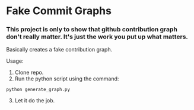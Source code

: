 # Fake Commit Graphs

### This project is only to show that github contribution graph don't really matter. It's just the work you put up what matters.

Basically creates a fake contribution graph.

Usage:

1. Clone repo.
2. Run the python script using the command:

```
python generate_graph.py
```

3. Let it do the job.
